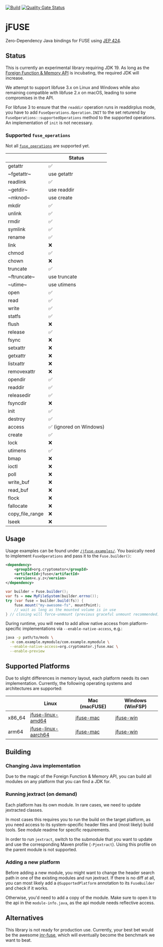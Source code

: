 [![Build](https://github.com/cryptomator/jfuse/actions/workflows/build.yml/badge.svg)](https://github.com/cryptomator/jfuse/actions/workflows/build.yml)
[![Quality Gate Status](https://sonarcloud.io/api/project_badges/measure?project=cryptomator_jfuse&metric=alert_status)](https://sonarcloud.io/summary/new_code?id=cryptomator_jfuse)

# jFUSE

Zero-Dependency Java bindings for FUSE using [JEP 424](https://openjdk.org/jeps/424).

## Status

This is currently an experimental library requiring JDK 19. As long as the [Foreign Function & Memory API](https://openjdk.org/jeps/424) is incubating, the required JDK will increase.

We attempt to support libfuse 3.x on Linux and Windows while also remaining compatible with libfuse 2.x on macOS, leading to some compromises in the API.

For libfuse 3 to ensure that the `readdir` operation runs in readdirplus mode, you have to add `FuseOperations.Operation.INIT` to the set returend by `FuseOperations::supportedOperations` method to the supported operations. An implementation of `init` is not necessary.

### Supported `fuse_operations`

Not all [`fuse_operations`](https://libfuse.github.io/doxygen/structfuse__operations.html) are supported yet. 

|                 | Status                                  |
|-----------------|-----------------------------------------|
| getattr         | :white_check_mark:                      |
| ~fgetattr~      | use getattr                             |
| readlink        | :white_check_mark:                      |
| ~getdir~        | use readdir                             |
| ~mknod~         | use create                              |
| mkdir           | :white_check_mark:                      |
| unlink          | :white_check_mark:                      |
| rmdir           | :white_check_mark:                      |
| symlink         | :white_check_mark:                      |
| rename          | :white_check_mark:                      |
| link            | :x:                                     |
| chmod           | :white_check_mark:                      |
| chown           | :x:                                     |
| truncate        | :white_check_mark:                      |
| ~ftruncate~     | use truncate                            |
| ~utime~         | use utimens                             |
| open            | :white_check_mark:                      |
| read            | :white_check_mark:                      |
| write           | :white_check_mark:                      |
| statfs          | :white_check_mark:                      |
| flush           | :x:                                     |
| release         | :white_check_mark:                      |
| fsync           | :x:                                     |
| setxattr        | :x:                                     |
| getxattr        | :x:                                     |
| listxattr       | :x:                                     |
| removexattr     | :x:                                     |
| opendir         | :white_check_mark:                      |
| readdir         | :white_check_mark:                      |
| releasedir      | :white_check_mark:                      |
| fsyncdir        | :x:                                     |
| init            | :white_check_mark:                      |
| destroy         | :white_check_mark:                      |
| access          | :white_check_mark: (ignored on Windows) |
| create          | :white_check_mark:                      |
| lock            | :x:                                     |
| utimens         | :white_check_mark:                      |
| bmap            | :x:                                     |
| ioctl           | :x:                                     |
| poll            | :x:                                     |
| write_buf       | :x:                                     |
| read_buf        | :x:                                     |
| flock           | :x:                                     |
| fallocate       | :x:                                     |
| copy_file_range | :x:                                     |
| lseek           | :x:                                     |

## Usage

Usage examples can be found under [`/jfuse-examples/`](jfuse-examples). You basically need to implement `FuseOperations` and pass it to the `Fuse.builder()`:

```xml
<dependency>
	<groupId>org.cryptomator</groupId>
	<artifactId>jfuse</artifactId>
	<version>x.y.z</version>
</dependency>
```

```java
var builder = Fuse.builder();
var fs = new MyFileSystem(builder.errno());
try (var fuse = builder.build(fs)) {
	fuse.mount("my-awesome-fs", mountPoint);
	// wait as long as the mounted volume is in use
} // closing will force-unmount (previous graceful unmount recommended)
```

During runtime, you will need to add allow native access from platform-specific implementations via `--enable-native-access`, e.g.:

```bash
java -p path/to/mods \
  -m com.example.mymodule/com.example.mymodule \
  --enable-native-access=org.cryptomator.jfuse.mac \
  --enable-preview
```

## Supported Platforms

Due to slight differences in memory layout, each platform needs its own implementation. Currently, the following operating systems and architectures are supported:

|        | Linux                                      | Mac (macFUSE)            | Windows (WinFSP)       |
|--------|--------------------------------------------|--------------------------|------------------------|
| x86_64 | [jfuse-linux-amd64](jfuse-linux-amd64)     | [jfuse-mac](jfuse-mac)   | [jfuse-win](jfuse-win) |
| arm64  | [jfuse-linux-aarch64](jfuse-linux-aarch64) | [jfuse-mac](jfuse-mac)   | [jfuse-win](jfuse-win) |

## Building

### Changing Java implementation

Due to the magic of the Foreign Function & Memory API, you can build all modules on any platform that you can find a JDK for.

### Running jextract (on demand)

Each platform has its own module. In rare cases, we need to update jextracted classes.

In most cases this requires you to run the build on the target platform, as you need access to its system-specific header files and (most likely) build tools. See module readme for specific requirements.

In order to run `jextract`, switch to the submodule that you want to update and use the corresponding Maven profile (`-Pjextract`). Using this profile on the parent module is not supported.

### Adding a new platform

Before adding a new module, you might want to change the header search path in one of the existing modules and run jextract. If there is no diff at all, you can most likely add a `@SupportedPlatform` annotation to its `FuseBuilder` and check if it works.

Otherwise, you'd need to add a copy of the module. Make sure to open it to the api in the `module-info.java`, as the api module needs reflective access.

## Alternatives

This library is not ready for production use. Currently, your best bet would be the awesome [jnr-fuse](https://github.com/SerCeMan/jnr-fuse), which will eventually become the benchmark we want to beat.